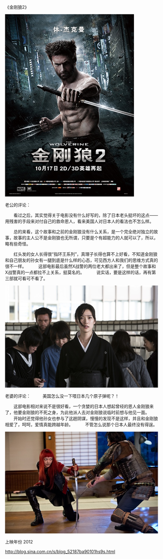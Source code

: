 《金刚狼2》

			
![](./img/001vda4xzy6IPfx9WwT87&690.jpg)

老公的评论：
 

　　看过之后，其实觉得关于电影没有什么好写的，除了日本老头挺坏的这点——用残害的手段来对付自己的救命恩人，看来美国人对日本人的看法也不怎么样。
 

　　总的来看，这个故事和之前的金刚狼没有什么关系，是一个完全绝对独立的故事，故事的主人公不是金刚狼也无所谓，只要是个有超能力的人就可以了，所以，略有些奇怪。
 

　　红头发的女人长得很“指环王系列”，真理子长得也算不上好看，不知道金刚狼和自己朋友的孙女有一腿到底是什么样的心态，可见西方人和我们的思维方式真的很不一样。
 
　　这部电影最后虽然X战警的两位老大都出来了，但是整个故事和X战警真的一点都拉不上关系，挺莫名的。
 
　　说实话，要是这样的话，再有第三部就可看可不看了。　　

![](./img/001vda4xzy6IPfyqh1Wec&690.jpg)

老婆的评论：
 
　　美国怎么没一下喂日本几个原子弹呢？！
 

　　这部电影相对来说不是很好看，一个贪婪的日本人想起曾经的恩人金刚狼来了，他要金刚狼的不死之身，为此他派人去对金刚狼说临时前想与他见一面。
 
　　开始时还觉得他孙女也参与了这趟阴谋，慢慢的发现不是这样，并且和金刚狼相爱了，呵呵，爱情真能跨越年龄。
 
　　不管怎么说那个日本人最终没有得逞。

![](./img/001vda4xzy6IPfzL09Jf3&690.jpg)

上映年份 2012							
		
http://blog.sina.com.cn/s/blog_52187ba90101hs9s.html
